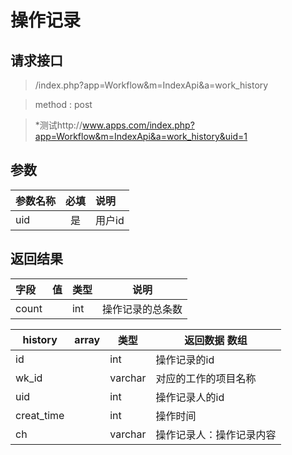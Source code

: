# 操作记录
## 请求接口 

> /index.php?app=Workflow&m=IndexApi&a=work_history

>  method : post

> *测试http://www.apps.com/index.php?app=Workflow&m=IndexApi&a=work_history&uid=1
## 参数

| 参数名称      |    必填 | 说明  |
| :-------- | :--------:| :-- |
|uid| 是| 用户id  |


## 返回结果
|字段 |  值| 类型 | 说明|
|:----|----|----|-----|
|count|  | int| 操作记录的总条数|



|history|array | 类型 | 返回数据 数组|
|----|----|----|-----|
|id| |int|操作记录的id|
|wk_id||varchar|对应的工作的项目名称|
|uid||int|操作记录人的id|
|creat_time||int|操作时间|
|ch||varchar|操作记录人：操作记录内容|






